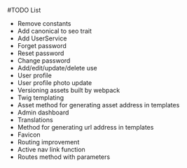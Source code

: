 #TODO List

- Remove constants
- Add canonical to seo trait
- Add UserService
- Forget password
- Reset password
- Change password
- Add/edit/update/delete use
- User profile
- User profile photo update
- Versioning assets built by webpack
- Twig templating
- Asset method for generating asset address in templates
- Admin dashboard
- Translations
- Method for generating url address in templates
- Favicon
- Routing improvement
- Active nav link function
- Routes method with parameters
